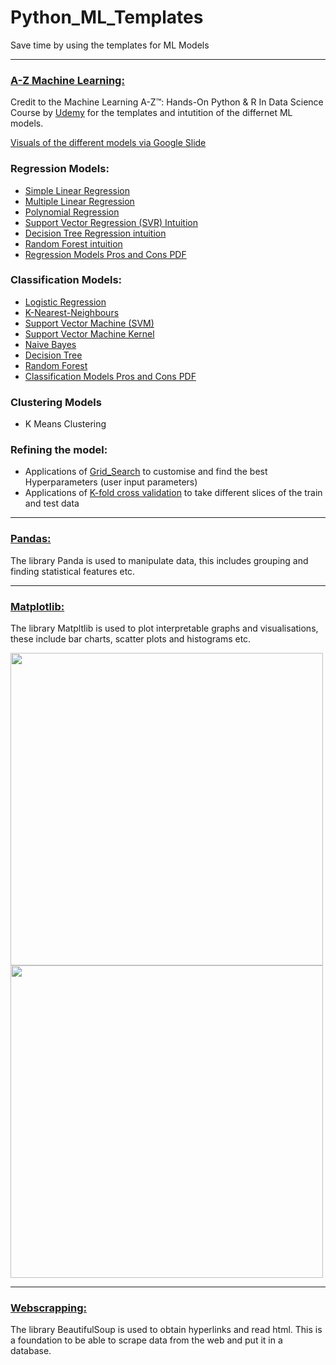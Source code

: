 # Python_ML_Templates
Save time by using the templates for ML Models

---

### [A-Z Machine Learning:](https://github.com/Richieone13/Python_ML_Templates/tree/master/A-Z_ML) 
Credit to the Machine Learning A-Z™: Hands-On Python & R In Data Science Course by [Udemy](https://www.udemy.com/machinelearning/) for the templates and intutition of the differnet ML models.

[Visuals of the different models via Google Slide](https://docs.google.com/presentation/d/1YKTXZCxPsC2kefWQZNq1fIUK3ZjK7b3jLTOBYVkg0cY/edit?usp=sharing)

### Regression Models:

* [Simple Linear Regression](https://github.com/Richieone13/Python_ML_Templates/tree/master/A-Z_ML/Regression_Simple_Linear-Regression)
* [Multiple Linear Regression](https://github.com/Richieone13/Python_ML_Templates/tree/master/A-Z_ML/Regression_Multiple_Linear_Regression)
* [Polynomial Regression](https://github.com/Richieone13/Python_ML_Templates/tree/master/A-Z_ML/Regression_Polynomial-Regression)
* [Support Vector Regression (SVR) Intuition](https://github.com/Richieone13/Python_ML_Templates/tree/master/A-Z_ML/Regression_SVR_Intuition)
* [Decision Tree Regression intuition](https://github.com/Richieone13/Python_ML_Templates/tree/master/A-Z_ML/Regression_Decision_Tree_Regression_Intuition)
* [Random Forest intuition](https://github.com/Richieone13/Python_ML_Templates/tree/master/A-Z_ML/Regression_Random-Forest-Intuition)
* [Regression Models Pros and Cons PDF](https://github.com/Richieone13/Python_ML_Templates/blob/master/A-Z_ML/Regression--Models-Pros-Cons.pdf)

### Classification Models:

* [Logistic Regression](https://github.com/Richieone13/Python_ML_Templates/tree/master/A-Z_ML/Classification_Logistic-Regression)
* [K-Nearest-Neighbours](https://github.com/Richieone13/Python_ML_Templates/tree/master/A-Z_ML/Classification_K-Nearest-Neighbors)
* [Support Vector Machine (SVM)](https://github.com/Richieone13/Python_ML_Templates/tree/master/A-Z_ML/Classification_SVM)
* [Support Vector Machine Kernel](https://github.com/Richieone13/Python_ML_Templates/tree/master/A-Z_ML/Classification_Kernel-SVM)
* [Naive Bayes](https://github.com/Richieone13/Python_ML_Templates/tree/master/A-Z_ML/Classification_Naive-Bayes)
* [Decision Tree](https://github.com/Richieone13/Python_ML_Templates/tree/master/A-Z_ML/Classification_Decision-Tree)
* [Random Forest](https://github.com/Richieone13/Python_ML_Templates/tree/master/A-Z_ML/Classification_Random-Forest)
* [Classification Models Pros and Cons PDF](https://github.com/Richieone13/Python_ML_Templates/blob/master/A-Z_ML/Classifications-Models-Pros-Cons.pdf)

### Clustering Models

* K Means Clustering

### Refining the model:

* Applications of [Grid_Search](https://github.com/Richieone13/Python_ML_Templates/blob/master/A-Z_ML/Model-Selection/grid_search.py) to customise and find the best Hyperparameters (user input parameters)
* Applications of [K-fold cross validation](https://github.com/Richieone13/Python_ML_Templates/blob/master/A-Z_ML/Model-Selection/k_fold_cross_validation.py) to take different slices of the train and test data

---

### [Pandas:](https://github.com/Richieone13/Python_ML_Templates/tree/master/Panda_Manipulations)
The library Panda is used to manipulate data, this includes grouping and finding statistical features etc.

---

### [Matplotlib:](https://github.com/Richieone13/Python_ML_Templates/blob/master/Matplotlib/Matplotlib_Plots_Examples.py)
The library Matpltlib is used to plot interpretable graphs and visualisations, these include bar charts, scatter plots and histograms etc.

<img src="Python_ML_Templates/blob/master/Matplotlib/Bar_Group.png" width="500">

<img src="Python_ML_Templates/blob/master/Matplotlib/Stacked_Bar_Group.png" width="500">

---

### [Webscrapping:](https://github.com/Richieone13/Python_ML_Templates/tree/master/Webscapping)
The library BeautifulSoup is used to obtain hyperlinks and read html. This is a foundation to be able to scrape data from the web and put it in a database.
